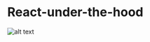 # React-under-the-hood
![alt text](https://raw.githubusercontent.com/Bogdan-Lyashenko/Under-the-hood-ReactJS/236a844a24f38edc8c3d5c2cb9be53d91e0031dc/stack/images/intro/all-page-stack-reconciler.svg)
